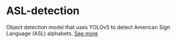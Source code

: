 # ASL-detection

Object detection model that uses YOLOv5 to detect American Sign Language (ASL) alphabets. [See more](https://sites.google.com/view/asldetection/home)
